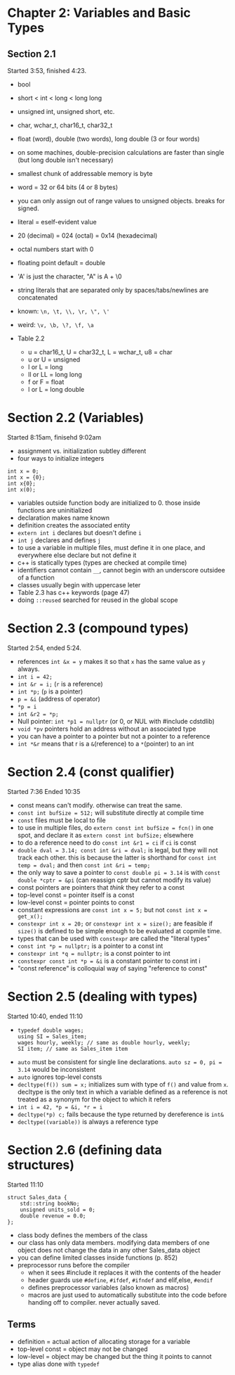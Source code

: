 # Chapter 2: Variables and Basic Types
## Section 2.1
Started 3:53, finished 4:23. 
- bool

- short < int < long < long long
- unsigned int, unsigned short, etc.
- char, wchar_t, char16_t, char32_t

- float (word), double (two words), long double (3 or four words)
- on some machines, double-precision calculations are faster than single (but long double isn't necessary)

- smallest chunk of addressable memory is byte
- word = 32 or 64 bits (4 or 8 bytes)

- you can only assign out of range values to unsigned objects. breaks for signed.

- literal = eself-evident value

- 20 (decimal) = 024 (octal) = 0x14 (hexadecimal)
- octal numbers start with 0
- floating point default = double
- 'A' is just the character, "A" is A + \0
- string literals that are separated only by spaces/tabs/newlines are concatenated
- known: `\n, \t, \\, \r, \", \'`
- weird: `\v, \b, \?, \f, \a`
- Table 2.2
    - u = char16_t, U = char32_t, L = wchar_t, u8 = char
    - u or U = unsigned
    - l or L = long
    - ll or LL = long long
    - f or F = float
    - l or L = long double

# Section 2.2  (Variables)
Started 8:15am, finisehd 9:02am
- assignment vs. initialization subtley different
- four ways to initialize integers
```
int x = 0;
int x = {0};
int x{0};
int x(0);
```
- variables outside function body are initialized to 0. those inside functions are uninitialized
- declaration makes name known
- definition creates the associated entity
- `extern int i` declares but doesn't define `i` 
- `int j` declares and defines `j` 
- to use a variable in multiple files, must define it in one place, and everywhere else declare but not define it
- c++ is statically types (types are checked at compile time)
- identifiers cannot contain `__`, cannot begin with an underscore outsidee of a function
- classes usually begin with uppercase leter
- Table 2.3 has c++ keywords (page 47)
- doing `::reused` searched for reused in the global scope

# Section 2.3 (compound types)
Started 2:54, 
ended 5:24. 
- references `int &x = y` makes it so that `x` has the same value as `y` always.
- `int i = 42;`
- `int &r = i;` (`r` is a reference)
- `int *p;` (`p` is a pointer)
- `p = &i` (address of operator)
- `*p = i` 
- `int &r2 = *p;`
- Null pointer: `int *p1 = nullptr` (or 0, or NUL with #include cdstdlib)
- `void *pv` pointers hold an address without an associated type
- you can have a pointer to a pointer but not a pointer to a reference
- `int *&r` means that r is a `&`(reference) to a `*`(pointer) to an int

# Section 2.4 (const qualifier)
Started 7:36
Ended 10:35
- const means can't modify. otherwise can treat the same.
- `const int bufSize = 512;` will substitute directly at compile time
- `const` files must be local to file
- to use in multiple files, do `extern const int bufSize = fcn()` in one spot, and declare it as `extern const int bufSize;` elsewhere
- to do a reference need to do `const int &r1 = ci` if `ci` is const
- `double dval = 3.14; const int &ri = dval;` is legal, but they will not track each other. this is because the latter is shorthand for `const int temp = dval;` and then `const int &ri = temp;`
- the only way to save a pointer to `const double pi = 3.14` is with `const double *cptr = &pi` (can reassign cptr but cannot modify its value)
- const pointers are pointers that *think* they refer to a const
- top-level const = pointer itself is a const
- low-level const = pointer points to const
- constant expressions are `const int x = 5;` but not `const int x = get_x();`
- `constexpr int x = 20;` or `constexpr int x = size();` are feasible if `size()` is defined to be simple enough to be evaluated at copmile time. 
- types that can be used with `constexpr` are called the "literal types"
- `const int *p = nullptr;` is a pointer to a const int
- `constexpr int *q = nullptr;` is a const pointer to int
- `constexpr const int *p = &i` is a constant pointer to const int i
- "const reference" is colloquial way of saying "reference to const"

# Section 2.5 (dealing with types)
Started 10:40, ended 11:10
- ```
  typedef double wages;
  using SI = Sales_item;
  wages hourly, weekly; // same as double hourly, weekly;
  SI item; // same as Sales_item item
  ```
- `auto` must be consistent for single line declarations. `auto sz = 0, pi = 3.14` would be inconsistent
- `auto` ignores top-level consts
- `decltype(f()) sum = x;` initializes sum with type of `f()` and value from `x`. decltype is the only text in which a variable defined as a reference is not treated as a synonym for the object to which it refers
- `int i = 42, *p = &i, *r = i`
- `decltype(*p) c;` fails because the type returned by dereference is `int&`
- `decltype((variable))` is always a reference type

# Section 2.6 (defining data structures)
Started 11:10
```
struct Sales_data {
    std::string bookNo;
    unsigned units_sold = 0;
    double revenue = 0.0;
};
```
- class body defines the members of the class
- our class has only data members. modifying data members of one object does not change the data in any other Sales_data object
- you can define limited classes inside functions (p. 852)
- preprocessor runs before the compiler
    - when it sees #include it replaces it with the contents of the header
    - header guards use `#define`, `#ifdef`, `#ifndef` and elif,else, `#endif`
    - defines preprocessor variables (also known as macros)
    - macros are just used to automatically substitute into the code before handing off to compiler. never actually saved. 

## Terms
- definition = actual action of allocating storage for a variable
- top-level const = object may not be changed
- low-level = object may be changed but the thing it points to cannot
- type alias done with `typedef`